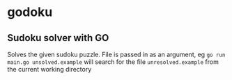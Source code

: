 # godoku
## Sudoku solver with GO

Solves the given sudoku puzzle.
File is passed in as an argument, eg `go run main.go unsolved.example` will search for the file `unresolved.example` from the current working directory
